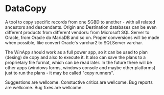 # DataCopy
A tool to copy specific records from one SGBD to another - with all related ancestors and descendants. 
Origin and Destination databases can be even different products from different vendors: from Microsoft SQL Server to Oracle, from Oracle do MariaDB and so on. Proper conversions will be made when possible, like convert Oracle's varchar2 to SQLServer varchar.

The WinApp should work as a full power app, so it can be used to plan (desing) de copy and also to execute it. It also can save the plans to a proprietary file format, which can be read later. In the future there will be other apps (windows forms, windows console and maybe other platforms) just to run the plans - it may be called "copy runners".

Suggestions are wellcome.
Constuctive critics are wellcome.
Bug reports are wellcome.
Bug fixes are wellcome.
